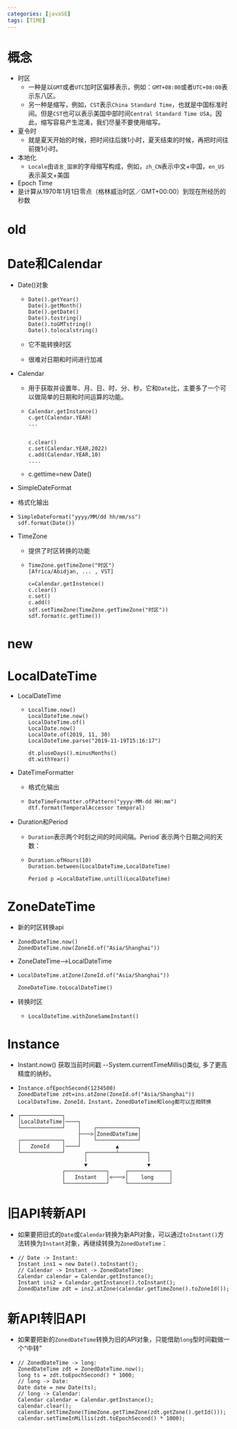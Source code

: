 ```yaml
---
categories: [javaSE]
tags: [TIME]
---
```


# 概念

- 时区
  -  一种是以`GMT`或者`UTC`加时区偏移表示，例如：`GMT+08:00`或者`UTC+08:00`表示东八区。 
  -  另一种是缩写，例如，`CST`表示`China Standard Time`，也就是中国标准时间。但是`CST`也可以表示美国中部时间`Central Standard Time USA`，因此，缩写容易产生混淆，我们尽量不要使用缩写。 
- 夏令时
  -  就是夏天开始的时候，把时间往后拨1小时，夏天结束的时候，再把时间往前拨1小时。 
- 本地化
  -  `Locale`由`语言_国家`的字母缩写构成，例如，`zh_CN`表示中文+中国，`en_US`表示英文+美国 
-  Epoch Time 
  -  是计算从1970年1月1日零点（格林威治时区／GMT+00:00）到现在所经历的秒数 

# old

# Date和Calendar

- Date()对象

  - ```
    Date().getYear()
    Date().getMonth()
    Date().getDate()
    Date().tostring()
    Date().toGMTstring()
    Date().tolocalstring()
    ```

  -  它不能转换时区 

  -  很难对日期和时间进行加减 

- Calendar

  -  用于获取并设置年、月、日、时、分、秒，它和`Date`比，主要多了一个可以做简单的日期和时间运算的功能。 

  - ```
    Calendar.getInstance()
    c.get(Calendar.YEAR)
    ...
    
    
    c.clear()
    c.set(Calendar.YEAR,2022)
    c.add(Calendar.YEAR,10)
    ....
    ```

  - c.gettime=new Date()

-  SimpleDateFormat 

  - 格式化输出

  - ```
    SimpleDateFormat("yyyy/MM/dd hh/mm/ss")
    sdf.format(Date())
    ```

- TimeZone

  -  提供了时区转换的功能 

  - ```
    TimeZone.getTimeZone("时区")
    [Africa/Abidjan, ... , VST]
    
    c=Calendar.getInstence()
    c.clear()
    c.set()
    c.add()
    sdf.setTimeZone(TimeZone.getTimeZone("时区"))
    sdf.format(c.getTime())
    ```

# new

# LocalDateTime

- LocalDateTime

  - ```
    LocalTime.now()
    LocalDateTime.now()
    LocalDateTime.of()
    LocalDate.now()
    LocalDate.of(2019, 11, 30)
    LocalDateTime.parse("2019-11-19T15:16:17")
    
    dt.pluseDays().minusMonths()
    dt.withYear()
    ```

- DateTimeFormatter

  - 格式化输出

  - ```
    DateTimeFormatter.ofPattern("yyyy-MM-dd HH:mm")
    dtf.format(TemporalAccessor temporal)
    ```

- Duration和Period

  -  `Duration`表示两个时刻之间的时间间隔。Period`表示两个日期之间的天数： 

  - ```
    Duration.ofHours(10)
    Duration.between(LocalDateTime,LocalDateTime)
    
    Period p =LocalDateTime.untill(LocalDateTime)
    ```

# ZoneDateTime

- 新的时区转换api

- ```
  ZonedDateTime.now()
  ZonedDateTime.now(ZoneId.of("Asia/Shanghai"))
  ```

- ZoneDateTime-->LocalDateTime

- ```
  LocalDateTime.atZone(ZoneId.of("Asia/Shanghai"))
  
  ZoneDateTime.toLocalDateTime()
  ```

- 转换时区

  - ```
    LocalDateTime.withZoneSameInstant()
    ```

    

# Instance

-  Instant.now()  获取当前时间戳 --System.currentTimeMillis()类似, 多了更高精度的纳秒。  

- ```
  Instance.ofEpochSecond(1234500)
  ZonedDateTime zdt=ins.atZone(ZoneId.of("Asia/Shanghai"))
  LocalDateTime，ZoneId，Instant，ZonedDateTime和long都可以互相转换
  ```

- ```
  ┌─────────────┐
  │LocalDateTime│────┐
  └─────────────┘    │    ┌─────────────┐
                     ├───>│ZonedDateTime│
  ┌─────────────┐    │    └─────────────┘
  │   ZoneId    │────┘           ▲
  └─────────────┘      ┌─────────┴─────────┐
                       │                   │
                       ▼                   ▼
                ┌─────────────┐     ┌─────────────┐
                │   Instant   │<───>│    long     │
                └─────────────┘     └─────────────┘
  ```

  

# 旧API转新API

-  如果要把旧式的`Date`或`Calendar`转换为新API对象，可以通过`toInstant()`方法转换为`Instant`对象，再继续转换为`ZonedDateTime`： 

- ```
  // Date -> Instant:
  Instant ins1 = new Date().toInstant();
  // Calendar -> Instant -> ZonedDateTime:
  Calendar calendar = Calendar.getInstance();
  Instant ins2 = Calendar.getInstance().toInstant();
  ZonedDateTime zdt = ins2.atZone(calendar.getTimeZone().toZoneId());
  ```

# 新API转旧API

-  如果要把新的`ZonedDateTime`转换为旧的API对象，只能借助`long`型时间戳做一个“中转” 

- ```
  // ZonedDateTime -> long:
  ZonedDateTime zdt = ZonedDateTime.now();
  long ts = zdt.toEpochSecond() * 1000;
  // long -> Date:
  Date date = new Date(ts);
  // long -> Calendar:
  Calendar calendar = Calendar.getInstance();
  calendar.clear();
  calendar.setTimeZone(TimeZone.getTimeZone(zdt.getZone().getId()));
  calendar.setTimeInMillis(zdt.toEpochSecond() * 1000);
  ```

  